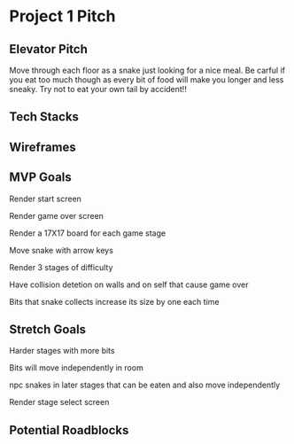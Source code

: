 # Project 1 Pitch

## Elevator Pitch
Move through each floor as a snake just looking for a nice meal. Be carful if you eat too much though as every bit of food will make you longer and less sneaky. Try not to eat your own tail by accident!! 
## Tech Stacks

## Wireframes

## MVP Goals

Render start screen

Render game over screen

Render a 17X17 board for each game stage

Move snake with arrow keys

Render 3 stages of difficulty 

Have collision detetion on walls and on self that cause game over

Bits that snake collects increase its size by one each time

## Stretch Goals

Harder stages with more bits

Bits will move independently in room

npc snakes in later stages that can be eaten and also move independently

Render stage select screen

## Potential Roadblocks

